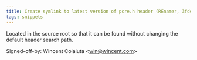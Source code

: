 ```yaml
---
title: Create symlink to latest version of pcre.h header (REnamer, 3fdee73)
tags: snippets
---
```


Located in the source root so that it can be found without changing the default header search path.

Signed-off-by: Wincent Colaiuta &lt;win@wincent.com&gt;
